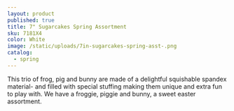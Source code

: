 ```yaml
---
layout: product
published: true
title: 7" Sugarcakes Spring Assortment
sku: 7181X4
color: White
image: /static/uploads/7in-sugarcakes-spring-asst-.png
catalog:
  - spring
---
```

This trio of frog, pig and bunny are made of a delightful squishable spandex material- and filled with special stuffing making them unique and extra fun to play with. We have a froggie, piggie and bunny, a sweet easter assortment.
